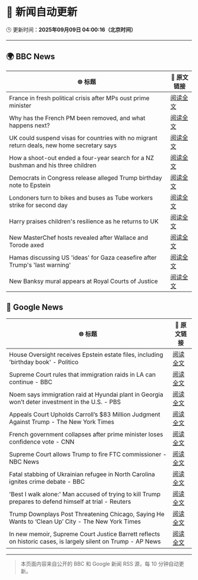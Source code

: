 # 🧠 新闻自动更新

🕒 更新时间：**2025年09月09日 04:00:16（北京时间）**

---

## 🌍 BBC News

| 🌐 标题 | 🔗 原文链接 |
|--------|-------------|
| France in fresh political crisis after MPs oust prime minister | [阅读全文](https://www.bbc.com/news/articles/c2dnxxekyezo?at_medium=RSS&at_campaign=rss) |
| Why has the French PM been removed, and what happens next? | [阅读全文](https://www.bbc.com/news/articles/cy4r7dmxgxmo?at_medium=RSS&at_campaign=rss) |
| UK could suspend visas for countries with no migrant return deals, new home secretary says | [阅读全文](https://www.bbc.com/news/articles/c4g7xyn03yno?at_medium=RSS&at_campaign=rss) |
| How a shoot-out ended a four-year search for a NZ bushman and his three children | [阅读全文](https://www.bbc.com/news/articles/cly0279yervo?at_medium=RSS&at_campaign=rss) |
| Democrats in Congress release alleged Trump birthday note to Epstein | [阅读全文](https://www.bbc.com/news/articles/cvgqnn4ngvdo?at_medium=RSS&at_campaign=rss) |
| Londoners turn to bikes and buses as Tube workers strike for second day | [阅读全文](https://www.bbc.com/news/articles/c931px90z48o?at_medium=RSS&at_campaign=rss) |
| Harry praises children's resilience as he returns to UK | [阅读全文](https://www.bbc.com/news/articles/c2378j5154jo?at_medium=RSS&at_campaign=rss) |
| New MasterChef hosts revealed after Wallace and Torode axed | [阅读全文](https://www.bbc.com/news/articles/ckgy2e73j4ro?at_medium=RSS&at_campaign=rss) |
| Hamas discussing US 'ideas' for Gaza ceasefire after Trump's 'last warning' | [阅读全文](https://www.bbc.com/news/articles/cn0rxl7jwwpo?at_medium=RSS&at_campaign=rss) |
| New Banksy mural appears at Royal Courts of Justice | [阅读全文](https://www.bbc.com/news/articles/cgrq0r0y878o?at_medium=RSS&at_campaign=rss) |

## 📰 Google News

| 🌐 标题 | 🔗 原文链接 |
|--------|-------------|
| House Oversight receives Epstein estate files, including 'birthday book' - Politico | [阅读全文](https://news.google.com/rss/articles/CBMimwFBVV95cUxQOXdMX0x1TFQ0ZzRZNFRwMVM2enZ6Z3lmX3ZTVURoa04tUGZTUlgteDJpYko2UWpTd01HOWE2Um5nYVh3YWRwU1o4cUdzS2xKSlRrbmFZYVBxdS14b0VINlJzQlBlT0JLNmhNOXZPUTlSYkxNb3RkanhwMFB0RlZtQTl5dGp5VlNDbzdQNHlFNXBtSFlwNlZYc3hUdw?oc=5) |
| Supreme Court rules that immigration raids in LA can continue - BBC | [阅读全文](https://news.google.com/rss/articles/CBMiWkFVX3lxTE9hSi1yWllIemVWdXFlTXo0cG85bUp6SU1TNDJsR3EtSjZSeEFyZHNiN3BVdU0wdnJMRTlPYnZYZVhhMTZkcFdBV0tJX3ZXNVFrb1Bja1laMU9RUdIBX0FVX3lxTE5yeU5kdWh0XzZmcHpMRXlsRUphMWRNaFIwQUE4cDdBUU8zZW5jWjZFSE91TU5VUGcteW40VUFjS0M2TWJ1dndMeVhsOS1xaEZOdWIxMVhBWU85MTVYWG9V?oc=5) |
| Noem says immigration raid at Hyundai plant in Georgia won’t deter investment in the U.S. - PBS | [阅读全文](https://news.google.com/rss/articles/CBMiwwFBVV95cUxOLVZodXRfMWdKQkRDc2tKazBQSHVSUG9rV3BjREIwbHRUa3VZRUlhVTM2alFESzNwREItaV9jOUVVUkQ0a2ZEQnVHZjVZVzV2SEE4UUZyZnFmVUlXX0lHZFVRUnBhNlY2SV9VYVc4UU9vd1JnbXNIcFRuUWRhbHZXMVhEMkJWN2RlendLQThHSmZKOVVmU0tUZHF5RTd3NnUyYWJaUEIyMXZob0kya3ZzZzJiOExjYWlTOE5WdTRnNThaUnc?oc=5) |
| Appeals Court Upholds Carroll’s $83 Million Judgment Against Trump - The New York Times | [阅读全文](https://news.google.com/rss/articles/CBMihwFBVV95cUxOUExTRmRLdjJhRDZYMEoyZDJSa1FXNDlZSk14OEdZd3FJc1c5ZjAzU3NlYk9HMFFBcVFXbUhsWlU0ZDlGdXlVVmVHZjJZa1pqdGI3Z1pReE8yeW0xODVDR3NsMlJvcnhJWE55bkY2dGtsdFZQYlc2RGh5UmVTQ09keEU3SlZHa2c?oc=5) |
| French government collapses after prime minister loses confidence vote - CNN | [阅读全文](https://news.google.com/rss/articles/CBMijwFBVV95cUxQZkc2WHVmQWg3Nm9ObWtfc0tQUUtRS1ZpWXF0alE0cml4ekJTQVdhZDByaTI5ekhBRjVYa0VReDZMd0dsUklvRU5IT1NxN3ZEdWN3T1pmNlJFdTJsYjVudjdUQ1MzZkdyTXBKOW1wSUlyLThEdWFEZTZ4ZjNfTjBTYl9XM2NOdDlZSFRVVFk5Yw?oc=5) |
| Supreme Court allows Trump to fire FTC commissioner - NBC News | [阅读全文](https://news.google.com/rss/articles/CBMiqgFBVV95cUxPUU9ORVFILVp0aVl2UjNDeHpWYlkxUW1kcGlsX2FzYkR5Nm9HQldCSnBXb2xaMDV1WVhXakxBMHMzcTVIaGRfT0o5TmN1Zl9KMkwzMG85aUpoUXJPSDQzVFN2MTh5cS05X2k5ZWg4emd6SC1LRTBUdGJnY3BwUGpuUTFiYzZ5eUI5bjV0YkVtQlplSWtIZHhDWDBJVVJPQkRnVlg4VVR6UHZXZ9IBVkFVX3lxTE43WC1FaVU3Rzg0akNLTTB1ajFpSktDcmdBVWExZU1mQUJheUU5Mm8yUzNoZS1hd0xlNk5mR3hDYUlLd2hiN1VjcjF0bUhDN1V4WjQtSFZR?oc=5) |
| Fatal stabbing of Ukrainian refugee in North Carolina ignites crime debate - BBC | [阅读全文](https://news.google.com/rss/articles/CBMiWkFVX3lxTE9NRUhTdEJtYUF2MWNaU1pvM3ZYZXdHREphR3BiZEgyXy1aeHd5aldtN0hhRHhrZ0xobXBsQWNTRUF0aHZQRXBkWmpsOWViWE1fZTdUbDNjaHpfZ9IBX0FVX3lxTE4xSUtYeUtkWnJvRzhqUUNyc3A4aVpxNEF0WEtOM0o0OG81SmZYWVQwMTFRRS12b2RvOURjTi1XSk9GUHhwZXJHdUd5a0lWN0VURnQ4WE16THlTY08tcXN3?oc=5) |
| 'Best I walk alone:' Man accused of trying to kill Trump prepares to defend himself at trial - Reuters | [阅读全文](https://news.google.com/rss/articles/CBMiygFBVV95cUxNZHhUZU0ySEtwRU9GNE9XQkwza0hiSEhzUWtWUWFITm1IdjhBUWhob1I1VF9BczF1NmtORllrUnZ0UDBvd0lMQ2NENGp1d1hNaHhXT3lhclE5SzNjcGg4M1h4N19XMHB6MFhfbWtqUXBLOEI4UzJ3aGRaM2w5b281MTczOFJpUXY2c1FPdmZwaUZPd21MRFRyZXZDa1FjS01nbW5UX2Z5UnZWNFBuWTItSkZnT2VRam14eld2bVdMQUE5eHdBQ2dzaXpB?oc=5) |
| Trump Downplays Post Threatening Chicago, Saying He Wants to ‘Clean Up’ City - The New York Times | [阅读全文](https://news.google.com/rss/articles/CBMigwFBVV95cUxNZkVadGVnZmIzRGRjd3Q4clI3V0xadHc1U3A1aTBWaUNDT3lZNHVHSDZVNi10ekJSWUJBeEhiN3ZrTmltbWpDQ2FzTHJ2aUF0YkNPRmhhRjZ5akh2NklmWVJVbWJJeVN5OFNhd210N09TYThMamYyaHhkaXFlSEJNNlZ5MA?oc=5) |
| In new memoir, Supreme Court Justice Barrett reflects on historic cases, is largely silent on Trump - AP News | [阅读全文](https://news.google.com/rss/articles/CBMiowFBVV95cUxPaGFvUnNOS21CamhKQ0FsVV9jUnEwYTNGZFR5UmRMU0VuZ0NlVDE1SEFaYVFjVUpVTE9IUDJmelVsdnE5TFlxMGc4MXJOTnV0V2paY1NDZXk3SVJTa3FER3cxd3J6MzZaOWZFdWRneVc1bzRsLXp0b09YN2hsdmFHd1lZUEJiRlZvandyOS0zT0RPRWtFckJSclFiOU5BMjZ2UnI0?oc=5) |

---
> 本页面内容来自公开的 BBC 和 Google 新闻 RSS 源，每 10 分钟自动更新。